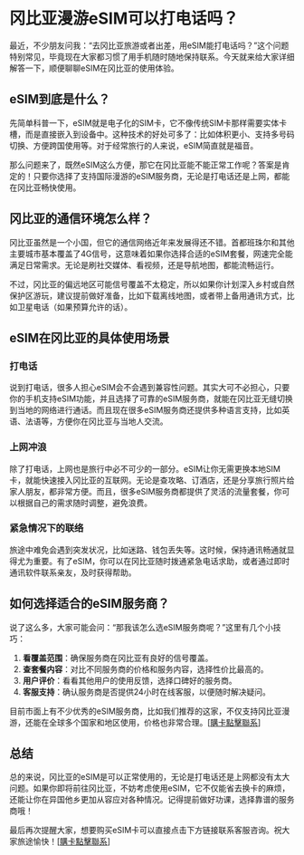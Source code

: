 # 冈比亚漫游eSIM可以打电话吗？

最近，不少朋友问我：“去冈比亚旅游或者出差，用eSIM能打电话吗？”这个问题特别常见，毕竟现在大家都习惯了用手机随时随地保持联系。今天就来给大家详细解答一下，顺便聊聊eSIM在冈比亚的使用体验。

## eSIM到底是什么？

先简单科普一下，eSIM就是电子化的SIM卡，它不像传统SIM卡那样需要实体卡槽，而是直接嵌入到设备中。这种技术的好处可多了：比如体积更小、支持多号码切换、方便跨国使用等。对于经常旅行的人来说，eSIM简直就是福音。

那么问题来了，既然eSIM这么方便，那它在冈比亚能不能正常工作呢？答案是肯定的！只要你选择了支持国际漫游的eSIM服务商，无论是打电话还是上网，都能在冈比亚畅快使用。

## 冈比亚的通信环境怎么样？

冈比亚虽然是一个小国，但它的通信网络近年来发展得还不错。首都班珠尔和其他主要城市基本覆盖了4G信号，这意味着如果你选择合适的eSIM套餐，网速完全能满足日常需求。无论是刷社交媒体、看视频，还是导航地图，都能流畅运行。

不过，冈比亚的偏远地区可能信号覆盖不太稳定，所以如果你计划深入乡村或自然保护区游玩，建议提前做好准备，比如下载离线地图，或者带上备用通讯方式，比如卫星电话（如果预算允许的话）。

## eSIM在冈比亚的具体使用场景

### 打电话

说到打电话，很多人担心eSIM会不会遇到兼容性问题。其实大可不必担心，只要你的手机支持eSIM功能，并且选择了可靠的eSIM服务商，就能在冈比亚无缝切换到当地的网络进行通话。而且现在很多eSIM服务商还提供多种语言支持，比如英语、法语等，方便你在冈比亚与当地人交流。

### 上网冲浪

除了打电话，上网也是旅行中必不可少的一部分。eSIM让你无需更换本地SIM卡，就能快速接入冈比亚的互联网。无论是查攻略、订酒店，还是分享旅行照片给家人朋友，都非常方便。而且，很多eSIM服务商都提供了灵活的流量套餐，你可以根据自己的需求随时调整，避免浪费。

### 紧急情况下的联络

旅途中难免会遇到突发状况，比如迷路、钱包丢失等。这时候，保持通讯畅通就显得尤为重要。有了eSIM，你可以在冈比亚随时拨通紧急电话求助，或者通过即时通讯软件联系亲友，及时获得帮助。

## 如何选择适合的eSIM服务商？

说了这么多，大家可能会问：“那我该怎么选eSIM服务商呢？”这里有几个小技巧：

1. **看覆盖范围**：确保服务商在冈比亚有良好的信号覆盖。
2. **查套餐内容**：对比不同服务商的价格和服务内容，选择性价比最高的。
3. **用户评价**：看看其他用户的使用反馈，选择口碑好的服务商。
4. **客服支持**：确认服务商是否提供24小时在线客服，以便随时解决疑问。

目前市面上有不少优秀的eSIM服务商，比如我们推荐的这家，不仅支持冈比亚漫游，还能在全球多个国家和地区使用，价格也非常合理。[[購卡點擊聯系](https://t.me/s/esim1088)]

## 总结

总的来说，冈比亚的eSIM是可以正常使用的，无论是打电话还是上网都没有太大问题。如果你即将前往冈比亚，不妨考虑使用eSIM，它不仅能省去换卡的麻烦，还能让你在异国他乡更加从容应对各种情况。记得提前做好功课，选择靠谱的服务商哦！

最后再次提醒大家，想要购买eSIM卡可以直接点击下方链接联系客服咨询。祝大家旅途愉快！[[購卡點擊聯系](https://t.me/s/esim1088)]